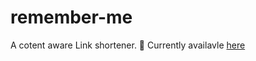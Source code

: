 # remember-me
A cotent aware Link shortener. 🎉 
Currently availavle [here](http://167.99.143.175:8003/)

